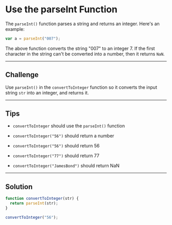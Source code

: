 # Use the parseInt Function

The `parseInt()` function parses a string and returns an integer. Here's an example:

```js
var a = parseInt("007");
```

The above function converts the string "007" to an integer 7. If the first character in the string can't be converted into a number, then it returns `NaN`.

---

## Challenge

Use `parseInt()` in the `convertToInteger` function so it converts the input string `str` into an integer, and returns it.

---

## Tips

- `convertToInteger` should use the `parseInt()` function

- `convertToInteger("56")` should return a number

- `convertToInteger("56")` should return 56

- `convertToInteger("77")` should return 77

- `convertToInteger("JamesBond")` should return NaN

---

## Solution

```js
function convertToInteger(str) {
  return parseInt(str);
}

convertToInteger("56");
```